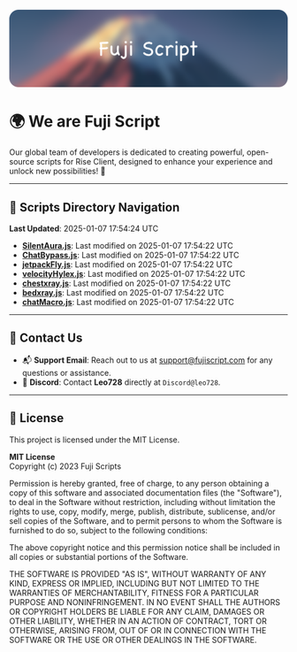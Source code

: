 ![Banner](.github/b.webp)

# 🌍 **We are Fuji Script**

Our global team of developers is dedicated to creating powerful, open-source scripts for Rise Client, designed to enhance your experience and unlock new possibilities! 🌟

---
<!-- SCRIPTS_NAVIGATION_START -->
## 📂 **Scripts Directory Navigation**

**Last Updated**: 2025-01-07 17:54:24 UTC

- **[SilentAura.js](scripts/SilentAura.js)**: Last modified on 2025-01-07 17:54:22 UTC
- **[ChatBypass.js](scripts/ChatBypass.js)**: Last modified on 2025-01-07 17:54:22 UTC
- **[jetpackFly.js](scripts/jetpackFly.js)**: Last modified on 2025-01-07 17:54:22 UTC
- **[velocityHylex.js](scripts/velocityHylex.js)**: Last modified on 2025-01-07 17:54:22 UTC
- **[chestxray.js](scripts/chestxray.js)**: Last modified on 2025-01-07 17:54:22 UTC
- **[bedxray.js](scripts/bedxray.js)**: Last modified on 2025-01-07 17:54:22 UTC
- **[chatMacro.js](scripts/chatMacro.js)**: Last modified on 2025-01-07 17:54:22 UTC

<!-- SCRIPTS_NAVIGATION_END -->

---

## 💬 **Contact Us**  
- 📬 **Support Email**: Reach out to us at [support@fujiscript.com](mailto:support@fujiscript.com) for any questions or assistance.  
- 💬 **Discord**: Contact **Leo728** directly at `Discord@leo728`.

---

## 📜 **License**

This project is licensed under the MIT License.  

**MIT License**  
Copyright (c) 2023 Fuji Scripts  

Permission is hereby granted, free of charge, to any person obtaining a copy of this software and associated documentation files (the "Software"), to deal in the Software without restriction, including without limitation the rights to use, copy, modify, merge, publish, distribute, sublicense, and/or sell copies of the Software, and to permit persons to whom the Software is furnished to do so, subject to the following conditions:  

The above copyright notice and this permission notice shall be included in all copies or substantial portions of the Software.  

THE SOFTWARE IS PROVIDED "AS IS", WITHOUT WARRANTY OF ANY KIND, EXPRESS OR IMPLIED, INCLUDING BUT NOT LIMITED TO THE WARRANTIES OF MERCHANTABILITY, FITNESS FOR A PARTICULAR PURPOSE AND NONINFRINGEMENT. IN NO EVENT SHALL THE AUTHORS OR COPYRIGHT HOLDERS BE LIABLE FOR ANY CLAIM, DAMAGES OR OTHER LIABILITY, WHETHER IN AN ACTION OF CONTRACT, TORT OR OTHERWISE, ARISING FROM, OUT OF OR IN CONNECTION WITH THE SOFTWARE OR THE USE OR OTHER DEALINGS IN THE SOFTWARE.  
